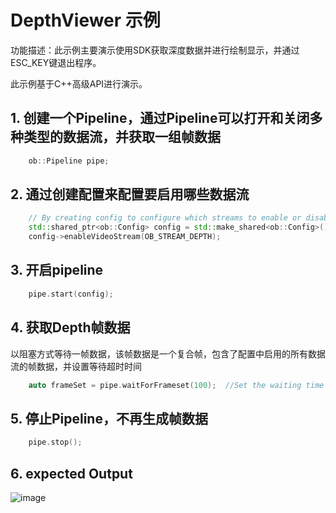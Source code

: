 # DepthViewer 示例

功能描述：此示例主要演示使用SDK获取深度数据并进行绘制显示，并通过ESC_KEY键退出程序。

此示例基于C++高级API进行演示。

## 1. 创建一个Pipeline，通过Pipeline可以打开和关闭多种类型的数据流，并获取一组帧数据
```cpp
    ob::Pipeline pipe;
```

## 2. 通过创建配置来配置要启用哪些数据流
```cpp
    // By creating config to configure which streams to enable or disable for the pipeline, here the depth stream will be enabled
    std::shared_ptr<ob::Config> config = std::make_shared<ob::Config>();
    config->enableVideoStream(OB_STREAM_DEPTH);
```

## 3. 开启pipeline
```cpp
    pipe.start(config);
```

## 4. 获取Depth帧数据
以阻塞方式等待一帧数据，该帧数据是一个复合帧，包含了配置中启用的所有数据流的帧数据，并设置等待超时时间
```cpp
    auto frameSet = pipe.waitForFrameset(100);	//Set the waiting time to 100ms
```

## 5. 停止Pipeline，不再生成帧数据
```cpp
    pipe.stop();
```
## 6. expected Output

![image](Image/DepthViewer.png)